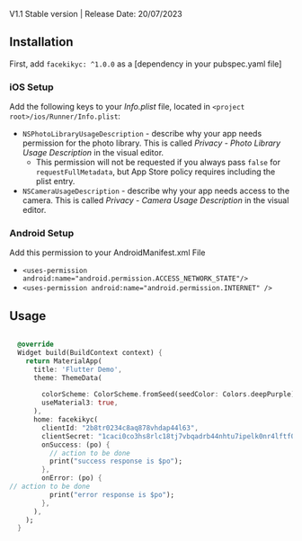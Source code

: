 <!--
This README describes the package. If you publish this package to pub.dev,
this README's contents appear on the landing page for your package.

For information about how to write a good package README, see the guide for
[writing package pages](https://dart.dev/guides/libraries/writing-package-pages).

For general information about developing packages, see the Dart guide for
[creating packages](https://dart.dev/guides/libraries/create-library-packages)
and the Flutter guide for
[developing packages and plugins](https://flutter.dev/developing-packages).
-->


V1.1 Stable version | Release Date: 20/07/2023 

## Installation

First, add `facekikyc: ^1.0.0` as a
[dependency in your pubspec.yaml file]

### iOS Setup
Add the following keys to your _Info.plist_ file, located in
`<project root>/ios/Runner/Info.plist`:

* `NSPhotoLibraryUsageDescription` - describe why your app needs permission for
the photo library. This is called _Privacy - Photo Library Usage Description_ in
the visual editor.
  * This permission will not be requested if you always pass `false` for
  `requestFullMetadata`, but App Store policy requires including the plist
  entry.
* `NSCameraUsageDescription` - describe why your app needs access to the camera.
This is called _Privacy - Camera Usage Description_ in the visual editor.

### Android Setup
Add this permission to your AndroidManifest.xml  File

 * `<uses-permission android:name="android.permission.ACCESS_NETWORK_STATE"/>`
 * `<uses-permission android:name="android.permission.INTERNET" />`

## Usage



```dart

  @override
  Widget build(BuildContext context) {
    return MaterialApp(
      title: 'Flutter Demo',
      theme: ThemeData(
     
        colorScheme: ColorScheme.fromSeed(seedColor: Colors.deepPurple),
        useMaterial3: true,
      ),
      home: facekikyc(
        clientId: "2b8tr0234c8aq878vhdap44l63",
        clientSecret: "1caci0co3hs8rlc18tj7vbqadrb44nhtu7ipelk0nr4lftf0h5l6",
        onSuccess: (po) {
          // action to be done
          print("success response is $po");
        },
        onError: (po) {
// action to be done
          print("error response is $po");
        },
      ),
    );
  }
```


